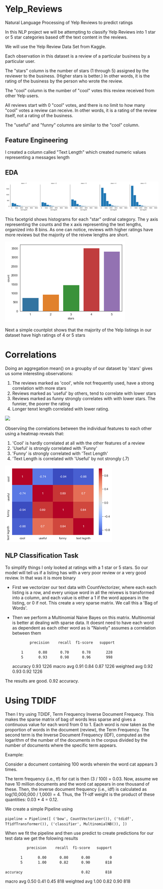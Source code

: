 # Yelp_Reviews
Natural Language Processing of Yelp Reviews to predict ratings

In this NLP project we will be attempting to classify Yelp Reviews into 1 star or 5 star categories based off the text content in the reviews.

We will use the Yelp Review Data Set from Kaggle.

Each observation in this dataset is a review of a particular business by a particular user.

The "stars" column is the number of stars (1 through 5) assigned by the reviewer to the business. (Higher stars is better.) In other words, it is the rating of the business by the person who wrote the review.

The "cool" column is the number of "cool" votes this review received from other Yelp users.

All reviews start with 0 "cool" votes, and there is no limit to how many "cool" votes a review can receive. In other words, it is a rating of the review itself, not a rating of the business.

The "useful" and "funny" columns are similar to the "cool" column.

## Feature Engineering 
I created a column called "Text Length" which created numeric values representing a messages length

## EDA

![](/text_length_fg.png)

This facetgrid shows histograms for each "star" ordinal category.  The y axis representing the counts and the x axis representing the text lengths, organized into 8 bins.  As one can notice, reviews with higher ratings have more reviews but the majority of the reivew lengths are short.

![](/starts_countplot.png)

Next a simple countplot shows that the majority of the Yelp listings in our dataset have high ratings of 4 or 5 stars

# Correlations
Doing an aggregation mean() on a groupby of our dataset by 'stars' gives us some interesting observations:

1.  The reviews marked as 'cool', while not frequently used, have a strong correlation with more stars
2.  Reviews marked as 'useful' by others, tend to correlate with lower stars
3.  Reviews marked as funny strongly correlates with with lower stars. The funnier, the poorer the rating
4.  Longer tenxt length correlated with lower rating.

![](/groupby.png)

Observiing the correlations between the individual features to each other using a heatmap reveals that:
1. 'Cool' is hardly correlated at all with the other features of a review
2.  'Useful' is strongly correlated with 'Funny'
3.  'Funny' is strongly correlated with 'Text Length'
4.  'Text Length is correlated with 'Useful' by not strongly (.7)

![](/corr_heatmap.png)

## NLP Classification Task

To simplify things I only looked at ratings with a 1 star or 5 stars.  So our model will tell us if a listing has with a very poor review or a very good review.  In that was it is more binary

* First we vectorizer our text data with CountVectorizer, where each each listing is a row, and every unique word in all the reivews is transformed into a column, and each value is either a 1 if the word appears in the listing, or 0 if not. This create a very sparse matrix. We call this a 'Bag of Words'.  
 * Then we perform a Multinomial Naive Bayes on this matrix.  Multinomial is better at dealing with sparse data.  It doesnt need to have each word as dependent as each other word as is "Naively" assumes a correlation between them
 
               precision    recall  f1-score   support

           1       0.88      0.70      0.78       228
           5       0.93      0.98      0.96       998

    accuracy                           0.93      1226
   macro avg       0.91      0.84      0.87      1226
weighted avg       0.92      0.93      0.92      1226

The results are good.  0.92 accuracy.  

# Using TDIDF

Then I try using TDIDF, Term Frequency Inverse Document Frequecy.  This makes the sparse matrix of bag of words less sparse and gives a continuous value for each word from 0 to 1.  Each word is now taken as the proportion of words in the document (review), the Term Frequency.  The second term is the Inverse Document Frequency (IDF), computed as the logarithm of the number of the documents in the corpus divided by the number of documents where the specific term appears.

Example:

Consider a document containing 100 words wherein the word cat appears 3 times.

The term frequency (i.e., tf) for cat is then (3 / 100) = 0.03. Now, assume we have 10 million documents and the word cat appears in one thousand of these. Then, the inverse document frequency (i.e., idf) is calculated as log(10,000,000 / 1,000) = 4. Thus, the Tf-idf weight is the product of these quantities: 0.03 * 4 = 0.12.

We create a simple Pipeline using 

`pipeline = Pipeline([
    ('bow', CountVectorizer()),
    ('tdidf', TfidfTransformer()),
    ('classifier', MultinomialNB()),
])`

When we fit the pipeline and then use predict to create predictions for our test data we get the folowing results

              precision    recall  f1-score   support

           1       0.00      0.00      0.00         0
           5       1.00      0.82      0.90       818

    accuracy                           0.82       818
   macro avg       0.50      0.41      0.45       818
weighted avg       1.00      0.82      0.90       818
